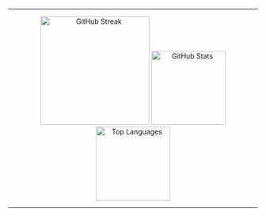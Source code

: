 <!-- <div align="center">
  <img src="https://github-readme-stats.vercel.app/api?username=ken656ny&hide_title=false&hide_rank=false&show_icons=true&include_all_commits=true&count_private=true&disable_animations=false&theme=dracula&locale=en&hide_border=false" height="150" alt="GitHub Stats" />
  <img src="https://github-readme-stats.vercel.app/api/top-langs?username=ken656ny&locale=en&hide_title=false&layout=compact&card_width=320&langs_count=5&theme=dracula&hide_border=false" height="150" alt="Top Languages" />
</div> -->

---
<div align="center">
  <img src="https://streak-stats.demolab.com?user=ken656ny&locale=en&mode=daily&theme=dark&hide_border=false&border_radius=5&order=3" height="220" alt="GitHub Streak" />
   <img src="https://github-readme-stats.vercel.app/api?username=ken656ny&hide_title=false&hide_rank=false&show_icons=true&include_all_commits=true&count_private=true&disable_animations=false&theme=dracula&locale=en&hide_border=false" height="150" alt="GitHub Stats" />
  <img src="https://github-readme-stats.vercel.app/api/top-langs?username=ken656ny&locale=en&hide_title=false&layout=compact&card_width=320&langs_count=5&theme=dracula&hide_border=false" height="150" alt="Top Languages" />
</div>

---


